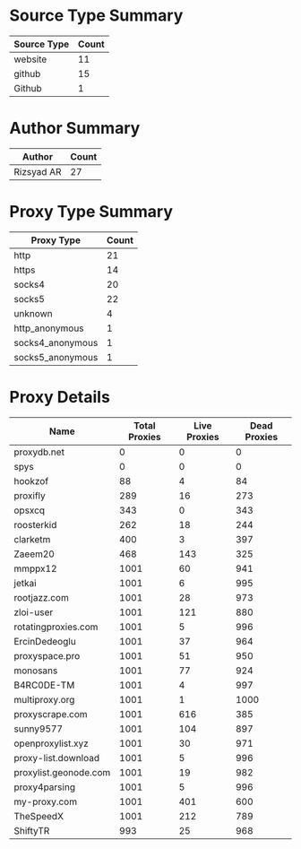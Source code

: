 # Source Type Summary

| Source Type | Count |
|-------------|-------|
| website | 11 |
| github | 15 |
| Github | 1 |


# Author Summary

| Author | Count |
|--------|-------|
| Rizsyad AR | 27 |


# Proxy Type Summary

| Proxy Type | Count |
|------------|-------|
| http | 21 |
| https | 14 |
| socks4 | 20 |
| socks5 | 22 |
| unknown | 4 |
| http_anonymous | 1 |
| socks4_anonymous | 1 |
| socks5_anonymous | 1 |


# Proxy Details

| Name | Total Proxies | Live Proxies | Dead Proxies |
|------|---------------|--------------|---------------|
| proxydb.net | 0 | 0 | 0 |
| spys | 0 | 0 | 0 |
| hookzof | 88 | 4 | 84 |
| proxifly | 289 | 16 | 273 |
| opsxcq | 343 | 0 | 343 |
| roosterkid | 262 | 18 | 244 |
| clarketm | 400 | 3 | 397 |
| Zaeem20 | 468 | 143 | 325 |
| mmppx12 | 1001 | 60 | 941 |
| jetkai | 1001 | 6 | 995 |
| rootjazz.com | 1001 | 28 | 973 |
| zloi-user | 1001 | 121 | 880 |
| rotatingproxies.com | 1001 | 5 | 996 |
| ErcinDedeoglu | 1001 | 37 | 964 |
| proxyspace.pro | 1001 | 51 | 950 |
| monosans | 1001 | 77 | 924 |
| B4RC0DE-TM | 1001 | 4 | 997 |
| multiproxy.org | 1001 | 1 | 1000 |
| proxyscrape.com | 1001 | 616 | 385 |
| sunny9577 | 1001 | 104 | 897 |
| openproxylist.xyz | 1001 | 30 | 971 |
| proxy-list.download | 1001 | 5 | 996 |
| proxylist.geonode.com | 1001 | 19 | 982 |
| proxy4parsing | 1001 | 5 | 996 |
| my-proxy.com | 1001 | 401 | 600 |
| TheSpeedX | 1001 | 212 | 789 |
| ShiftyTR | 993 | 25 | 968 |
